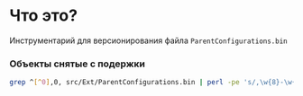 # Что это?
Инструментарий для версионирования файла `ParentConfigurations.bin`


### Объекты снятые с подержки
```sh
grep ^[^0],0, src/Ext/ParentConfigurations.bin | perl -pe 's/,\w{8}-\w{4}-\w{4}-\w{4}-\w{12},//'
```
